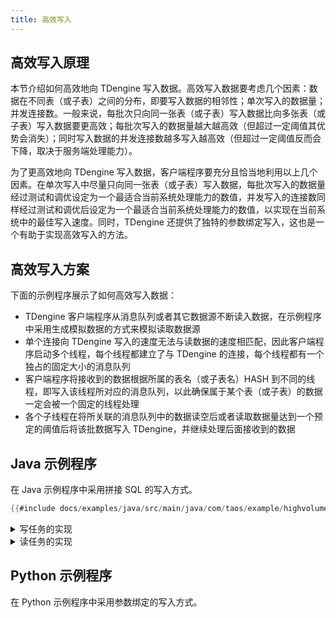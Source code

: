 ```yaml
---
title: 高效写入
---
```


## 高效写入原理

本节介绍如何高效地向 TDengine 写入数据。高效写入数据要考虑几个因素：数据在不同表（或子表）之间的分布，即要写入数据的相邻性；单次写入的数据量；并发连接数。一般来说，每批次只向同一张表（或子表）写入数据比向多张表（或子表）写入数据要更高效；每批次写入的数据量越大越高效（但超过一定阈值其优势会消失）；同时写入数据的并发连接数越多写入越高效（但超过一定阈值反而会下降，取决于服务端处理能力）。

为了更高效地向 TDengine 写入数据，客户端程序要充分且恰当地利用以上几个因素。在单次写入中尽量只向同一张表（或子表）写入数据，每批次写入的数据量经过测试和调优设定为一个最适合当前系统处理能力的数值，并发写入的连接数同样经过测试和调优后设定为一个最适合当前系统处理能力的数值，以实现在当前系统中的最佳写入速度。同时，TDengine 还提供了独特的参数绑定写入，这也是一个有助于实现高效写入的方法。

## 高效写入方案

下面的示例程序展示了如何高效写入数据：
- TDengine 客户端程序从消息队列或者其它数据源不断读入数据，在示例程序中采用生成模拟数据的方式来模拟读取数据源
- 单个连接向 TDengine 写入的速度无法与读数据的速度相匹配，因此客户端程序启动多个线程，每个线程都建立了与 TDengine 的连接，每个线程都有一个独占的固定大小的消息队列
- 客户端程序将接收到的数据根据所属的表名（或子表名）HASH 到不同的线程，即写入该线程所对应的消息队列，以此确保属于某个表（或子表）的数据一定会被一个固定的线程处理
- 各个子线程在将所关联的消息队列中的数据读空后或者读取数据量达到一个预定的阈值后将该批数据写入 TDengine，并继续处理后面接收到的数据


## Java 示例程序

在 Java 示例程序中采用拼接 SQL 的写入方式。

```java title="主程序"
{{#include docs/examples/java/src/main/java/com/taos/example/highvolume/FastWriteExample.java:main}}
```

<details>
<summary>写任务的实现</summary>

```java 
{{#include docs/examples/java/src/main/java/com/taos/example/highvolume/WriteTask.java:WriteTask}}
```
</details>

<details>
<summary>读任务的实现</summary>

```java 
{{#include docs/examples/java/src/main/java/com/taos/example/highvolume/ReadTask.java:ReadTask}}
```

</details>



## Python 示例程序

在 Python 示例程序中采用参数绑定的写入方式。

```python title="Python 示例程序"

```
